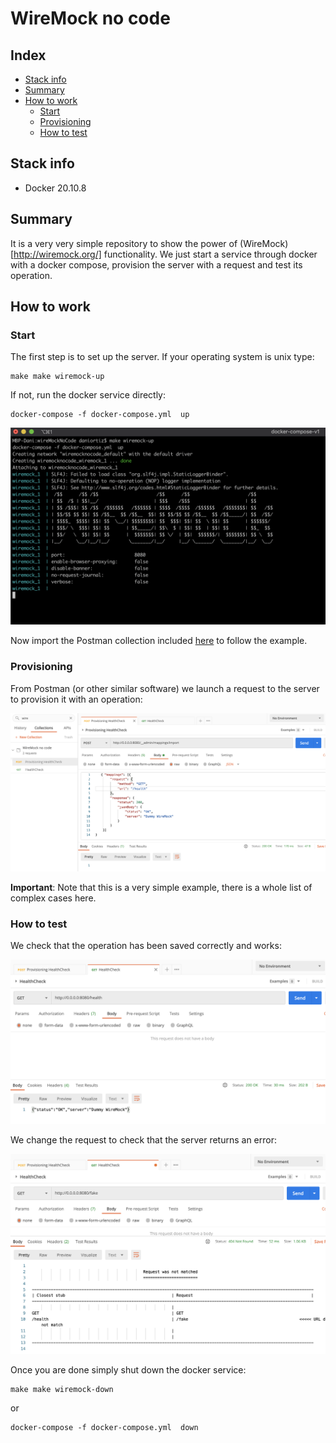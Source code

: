# WireMock no code

## Index

- [Stack info](#stack-info)
- [Summary](#Summary)
- [How to work](#how-to-work)
    - [Start](#start)
    - [Provisioning](#provisioning)
    - [How to test](#how-to-test)
    
## Stack info
- Docker 20.10.8

## Summary

It is a very very simple repository to show the power of (WireMock)[http://wiremock.org/] functionality. 
We just start a service through docker with a docker compose, provision the server with a request and test its operation.

## How to work

### Start

The first step is to set up the server. If your operating system is unix type:
```shell script
make make wiremock-up
```

 If not, run the docker service directly:
```shell script
docker-compose -f docker-compose.yml  up
```

![console](docs/wiremockserver.png)

Now import the Postman collection included [here](resources/WireMockNoCode.postman_collection.json) to follow the example.

### Provisioning

From Postman (or other similar software) we launch a request to the server to provision it with an operation:

![provisioning](docs/provisioning.png)

**Important**: Note that this is a very simple example, there is a whole list of complex cases here.


### How to test

We check that the operation has been saved correctly and works:

![ok](docs/requestOk.png)

We change the request to check that the server returns an error:

![ko](docs/requestKo.png)

Once you are done simply shut down the docker service:

```shell script
make make wiremock-down
```
or
```shell script
docker-compose -f docker-compose.yml  down
```


